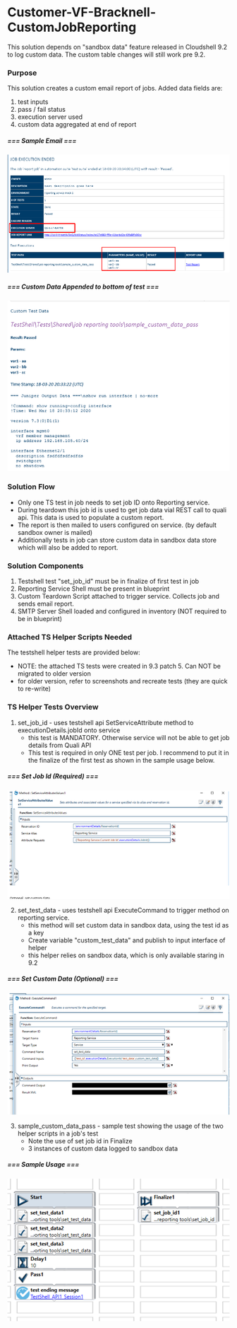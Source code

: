 # Customer-VF-Bracknell-CustomJobReporting

This solution depends on "sandbox data" feature released in Cloudshell 9.2 to log custom data.
The custom table changes will still work pre 9.2.

### Purpose
This solution creates a custom email report of jobs. Added data fields are:
 1. test inputs
 2. pass / fail status
 3. execution server used
 4. custom data aggregated at end of report
 
##### === Sample Email ===
 ![Reporting Sample Mail](images/custom_report_sample.png?raw=true "Custom Report Sample")
 
##### === Custom Data Appended to bottom of test ===
 ![Reporting Sample Mail](images/custom_data_sample.png?raw=true "Custom Data Sample")


### Solution Flow
-   Only one TS test in job needs to set job ID onto Reporting service. 
-   During teardown this job id is used to get job data vial REST call to quali api. This data is used to populate a custom report.
-   The report is then mailed to users configured on service. (by default sandbox owner is mailed) 
-   Additionally tests in job can store custom data in sandbox data store which will also be added to report.

### Solution Components
1. Testshell test "set_job_id" must be in finalize of first test in job
2. Reporting Service Shell must be present in blueprint
3. Custom Teardown Script attached to trigger service. Collects job and sends email report.
4. SMTP Server Shell loaded and configured in inventory (NOT required to be in blueprint)

### Attached TS Helper Scripts Needed
The testshell helper tests are provided below: 
-   NOTE: the attached TS tests were created in 9.3 patch 5. Can NOT be migrated to older version
-   for older version, refer to screenshots and recreate tests (they are quick to re-write)

### TS Helper Tests Overview
1. set_job_id - uses testshell api SetServiceAttribute method to executionDetails.jobId onto service
    -  this test is MANDATORY. Otherwise service will not be able to get job details from Quali API
    - This test is required in only ONE test per job. I recommend to put it in the finalize of the first test as shown in the sample usage below.

##### === Set Job Id (Required) ===
 ![Reporting Sample Mail](images/set_job_id.png?raw=true "Set Job Id")
 
2. set_test_data - uses testshell api ExecuteCommand to trigger method on reporting service.
    - this method will set custom data in sandbox data, using the test id as a key
    - Create variable "custom_test_data" and publish to input interface of helper
    - this helper relies on sandbox data, which is only available staring in 9.2

 ##### === Set Custom Data (Optional) ===
 ![Reporting Sample Mail](images/set_custom_data.png?raw=true "Set Custom Data")
 
3. sample_custom_data_pass - sample test showing the usage of the two helper scripts in a job's test
    - Note the use of set job id in Finalize
    - 3 instances of custom data logged to sandbox data

##### === Sample Usage ===
 ![Reporting Sample Mail](images/sample_usage.png?raw=true "Sample Usage")